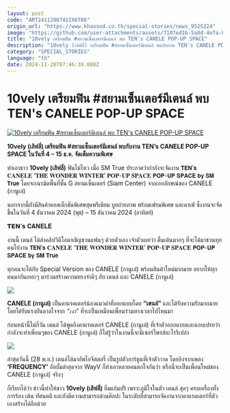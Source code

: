 ```yaml
---
layout: post
code: "ART2411280741IX6T86"
origin_url: "https://www.khaosod.co.th/special-stories/news_9525224"
image: "https://github.com/user-attachments/assets/7107ed1b-5a8d-4efa-82d8-48473824a197"
title: "10vely เตรียมฟิน #สยามเซ็นเตอร์มีเตนล์ พบ TEN's CANELE POP-UP SPACE"
description: "10vely (เลิฟลี่) เตรียมฟิน #สยามเซ็นเตอร์มีเตนล์ พบกับงาน TEN's CANELE POP-UP SPACE ในวันที่ 4 - 15 ธ.ค. จัดเต็มความพิเศษ"
category: "SPECIAL_STORIES"
language: "th"
date: 2024-11-28T07:46:39.088Z
---
```


# 10vely เตรียมฟิน #สยามเซ็นเตอร์มีเตนล์ พบ TEN's CANELE POP-UP SPACE

[![10vely เตรียมฟิน #สยามเซ็นเตอร์มีเตนล์ พบ TEN's CANELE POP-UP SPACE](https://www.khaosod.co.th/wpapp/uploads/2024/11/canele-ten-2.jpg "10vely เตรียมฟิน #สยามเซ็นเตอร์มีเตนล์ พบ TEN's CANELE POP-UP SPACE")](https://www.khaosod.co.th/wpapp/uploads/2024/11/canele-ten-2.jpg)

**10vely (เลิฟลี่) เตรียมฟิน #สยามเซ็นเตอร์มีเตนล์ พบกับงาน TEN’s CANELE POP-UP SPACE ในวันที่ 4 – 15 ธ.ค. จัดเต็มความพิเศษ**

ทำเอาชาว **10vely (เลิฟลี่)** ฟินไม่ไหว เมื่อ SM True ประกาศว่ากำลังจะจัดงาน 𝗧𝗘𝗡’𝘀 𝐂𝐀𝐍𝐄𝐋𝐄 ‘𝐓𝐇𝐄 𝐖𝐎𝐍𝐃𝐄𝐑 𝐖𝐈𝐍𝐓𝐄𝐑’ 𝐏𝐎𝐏-𝐔𝐏 𝐒𝐏𝐀𝐂𝐄 𝗣𝗢𝗣-𝗨𝗣 𝗦𝗣𝗔𝗖𝗘 𝗯𝘆 𝗦𝗠 𝗧𝗿𝘂𝗲 โดยจะเนรมิตพื้นที่ชั้น G สยามเซ็นเตอร์ (Siam Center) จากเอกลักษณ์ของ CANELE (กานูเล่)

นอกจากนี้ยังมีสินค้าคอลเล็กชันพิเศษสุดพรีเมียม บูทถ่ายภาพ พร้อมเฟรมพิเศษ และคาเฟ่ ซึ่งงานจะจัดขึ้นในวันที่ 4 ธันวาคม 2024 (พุธ) – 15 ธันวาคม 2024 (อาทิตย์)

𝗧𝗘𝗡’𝘀 𝐂𝐀𝐍𝐄𝐋𝐄

งานนี้ เตนล์ ได้ส่งคลิปวิดีโอมาเชิญชวนแฟนๆ ด้วยตัวเอง เจ้าตัวเผยว่า ตื่นเต้นมากๆ ที่จะได้มาชวนทุกคนไปงาน 𝗧𝗘𝗡’𝘀 𝐂𝐀𝐍𝐄𝐋𝐄 ‘𝐓𝐇𝐄 𝐖𝐎𝐍𝐃𝐄𝐑 𝐖𝐈𝐍𝐓𝐄𝐑’ 𝐏𝐎𝐏-𝐔𝐏 𝐒𝐏𝐀𝐂𝐄 𝗣𝗢𝗣-𝗨𝗣 𝗦𝗣𝗔𝗖𝗘 𝗯𝘆 𝗦𝗠 𝗧𝗿𝘂𝗲

ทุกคนจะได้กับ Special Version ของ CANELE (กานูเล่) พร้อมสินค้าใหม่มากมาย อยากให้ทุกคนมากันเยอะๆ มาร่วมสร้างความทรงจำดีๆ กับ เตนล์ และ CANELE (กานูเล่)

[![](https://www.khaosod.co.th/wpapp/uploads/2024/11/cats-27-696x391.jpg)](https://www.khaosod.co.th/wpapp/uploads/2024/11/cats-27.jpg)

**CANELE (กานูเล่)** เป็นคาแรคเตอร์น้องแมวดำที่ออกแบบโดย **“เตนล์”** และได้รับความรักมากมาย โดยได้รับแรงบันดาลใจจาก _“เงา”_ ที่จะเป็นเหมือนเพื่อนร่วมทางเวลาไปไหนมา

ก่อนหน้านี้ไม่กี่วัน เตนล์ ได้พูดถึงคาแรคเตอร์ CANELE (กานูเล่) ที่เจ้าตัวออกแบบและแอบเปรยว่ากำลังจะทำเพื่อนๆของ CANELE (กานูเล่) ก็ไม่รู้ว่าในงานนี้จะมีเซอร์ไพรส์อะไรรึเปล่า

[![](https://www.khaosod.co.th/wpapp/uploads/2024/11/clipboard2-horz-5-696x528.jpg)](https://www.khaosod.co.th/wpapp/uploads/2024/11/clipboard2-horz-5.jpg)

ล่าสุดวันนี้ (28 พ.ย.) เตนล์ได้มาอัพไอจีสตอรี่ เป็นรูปตัวการ์ตูนที่เจ้าตัววาด โดยอิงจากเพลง **‘FREQUENCY’** อัลบั้มล่าสุดจาก WayV ก็ทำเอาหลายคนตกใจกันว่า หรือนี่จะเป็นเพื่อนใหม่ของ CANELE (กานูเล่) จริงๆ

ก็เรียกได้ว่า ข่าวนี้ทำให้ชาว **10vely (เลิฟลี่)** ยิ้มแก้มปริ เพราะภูมิใจในตัว เตนล์ สุดๆ ครบเครื่องทั้งการร้อง เต้น ทัศนคติ และยังมีความสามารถด้านศิลปะ ในระดับที่สามารถจัดงานจากคาแรคเตอร์ที่ตัวเองสร้างได้อีกด้วย